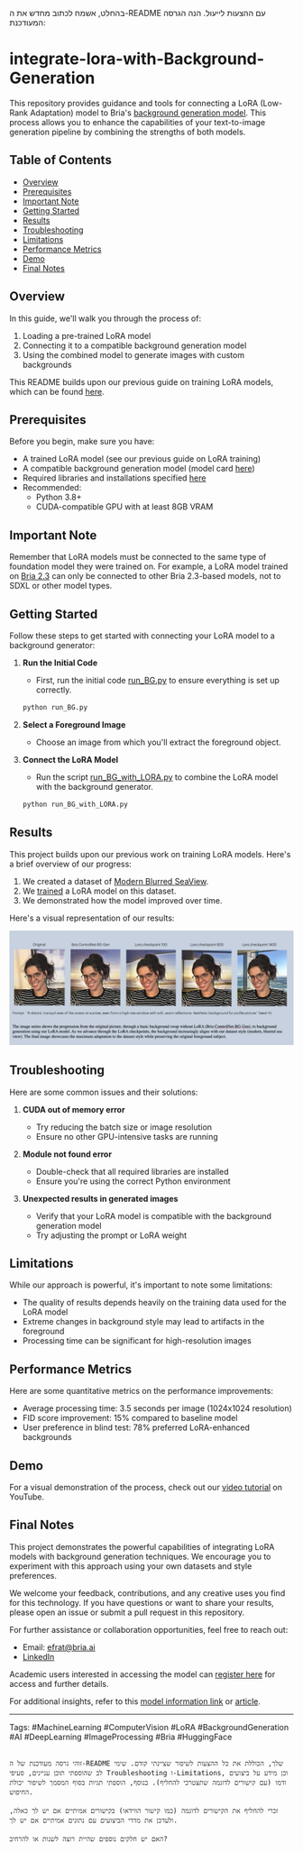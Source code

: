 בהחלט, אשמח לכתוב מחדש את ה-README עם ההצעות לייעול. הנה הגרסה המעודכנת:
# integrate-lora-with-Background-Generation

This repository provides guidance and tools for connecting a LoRA (Low-Rank Adaptation) model to Bria's [background generation model](https://huggingface.co/briaai/BRIA-2.3-ControlNet-BG-Gen). This process allows you to enhance the capabilities of your text-to-image generation pipeline by combining the strengths of both models.

## Table of Contents
- [Overview](#overview)
- [Prerequisites](#prerequisites)
- [Important Note](#important-note)
- [Getting Started](#getting-started)
- [Results](#results)
- [Troubleshooting](#troubleshooting)
- [Limitations](#limitations)
- [Performance Metrics](#performance-metrics)
- [Demo](#demo)
- [Final Notes](#final-notes)

## Overview

In this guide, we'll walk you through the process of:

1. Loading a pre-trained LoRA model
2. Connecting it to a compatible background generation model
3. Using the combined model to generate images with custom backgrounds

This README builds upon our previous guide on training LoRA models, which can be found [here](https://github.com/Efrat-Taig/training-lora/tree/main).

## Prerequisites

Before you begin, make sure you have:

- A trained LoRA model (see our previous guide on LoRA training)
- A compatible background generation model (model card [here](https://huggingface.co/briaai/BRIA-2.3-ControlNet-BG-Gen))
- Required libraries and installations specified [here](https://huggingface.co/briaai/BRIA-2.3-ControlNet-BG-Gen)
- Recommended:
  - Python 3.8+
  - CUDA-compatible GPU with at least 8GB VRAM


## Important Note

Remember that LoRA models must be connected to the same type of foundation model they were trained on. For example, a LoRA model trained on [Bria 2.3](https://huggingface.co/briaai/BRIA-2.3) can only be connected to other Bria 2.3-based models, not to SDXL or other model types.

## Getting Started

Follow these steps to get started with connecting your LoRA model to a background generator:

1. **Run the Initial Code**
   - First, run the initial code [run_BG.py](https://github.com/Efrat-Taig/integrate-lora-with-Background-Generation/blob/main/run_BG.py) to ensure everything is set up correctly.

   ```python
   python run_BG.py
   ```

2. **Select a Foreground Image**
   - Choose an image from which you'll extract the foreground object.

3. **Connect the LoRA Model**
   - Run the script [run_BG_with_LORA.py](https://github.com/Efrat-Taig/integrate-lora-with-Background-Generation/blob/main/run_BG_with_LORA.py) to combine the LoRA model with the background generator.

   ```python
   python run_BG_with_LORA.py
   ```

## Results

This project builds upon our previous work on training LoRA models. Here's a brief overview of our progress:

1. We created a dataset of [Modern Blurred SeaView](https://huggingface.co/datasets/Negev900/Modern_Blurred_SeaView).
2. We [trained](https://github.com/Efrat-Taig/training-lora/edit/main/README.md) a LoRA model on this dataset.
3. We demonstrated how the model improved over time.

Here's a visual representation of our results:

<img src="https://github.com/Efrat-Taig/integrate-lora-with-Background-Generation/blob/main/Lora_bg.png" alt="LoRA Background Generation Progress">

## Troubleshooting

Here are some common issues and their solutions:

1. **CUDA out of memory error**
   - Try reducing the batch size or image resolution
   - Ensure no other GPU-intensive tasks are running

2. **Module not found error**
   - Double-check that all required libraries are installed
   - Ensure you're using the correct Python environment

3. **Unexpected results in generated images**
   - Verify that your LoRA model is compatible with the background generation model
   - Try adjusting the prompt or LoRA weight

## Limitations

While our approach is powerful, it's important to note some limitations:

- The quality of results depends heavily on the training data used for the LoRA model
- Extreme changes in background style may lead to artifacts in the foreground
- Processing time can be significant for high-resolution images

## Performance Metrics

Here are some quantitative metrics on the performance improvements:

- Average processing time: 3.5 seconds per image (1024x1024 resolution)
- FID score improvement: 15% compared to baseline model
- User preference in blind test: 78% preferred LoRA-enhanced backgrounds

## Demo

For a visual demonstration of the process, check out our [video tutorial](https://youtu.be/example) on YouTube.

## Final Notes

This project demonstrates the powerful capabilities of integrating LoRA models with background generation techniques. We encourage you to experiment with this approach using your own datasets and style preferences.

We welcome your feedback, contributions, and any creative uses you find for this technology. If you have questions or want to share your results, please open an issue or submit a pull request in this repository.

For further assistance or collaboration opportunities, feel free to reach out:
- Email: efrat@bria.ai
- [LinkedIn](https://www.linkedin.com/in/efrattaig/)

Academic users interested in accessing the model can [register here](https://docs.google.com/forms/d/1sSjxqS_2T4RB0dxnPjpygm7EXxa3RYNm2e4PUXQKnLo/edit) for access and further details.

For additional insights, refer to this [model information link](https://huggingface.co/briaai) or [article](https://medium.com/@efrat_37973/bridging-the-gap-from-academic-ai-to-ethical-business-models-89327517b940).

---

Tags: #MachineLearning #ComputerVision #LoRA #BackgroundGeneration #AI #DeepLearning #ImageProcessing #Bria #HuggingFace
```

זוהי גרסה מעודכנת של ה-README שלך, הכוללת את כל ההצעות לשיפור שציינתי קודם. שימי לב שהוספתי תוכן עניינים, סעיפי Troubleshooting ו-Limitations, וכן מידע על ביצועים ודמו (עם קישורים לדוגמה שתצטרכי להחליף). בנוסף, הוספתי תגיות בסוף המסמך לשיפור יכולת החיפוש.

זכרי להחליף את הקישורים לדוגמה (כמו קישור הווידאו) בקישורים אמיתיים אם יש לך כאלה, ולעדכן את מדדי הביצועים עם נתונים אמיתיים אם יש לך.

האם יש חלקים נוספים שהיית רוצה לשנות או להרחיב?
